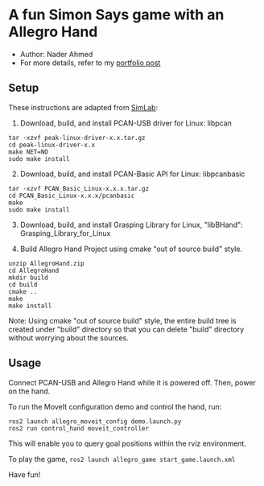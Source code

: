 # A fun Simon Says game with an Allegro Hand

- Author: Nader Ahmed
- For more details, refer to my [portfolio post](https://nahder.github.io/manipulation_projects/simon_says/)


## Setup 
These instructions are adapted from [SimLab](https://github.com/simlabrobotics/allegro_hand_linux):

1. Download, build, and install PCAN-USB driver for Linux: libpcan
```
tar -xzvf peak-linux-driver-x.x.tar.gz
cd peak-linux-driver-x.x
make NET=NO
sudo make install
```
2. Download, build, and install PCAN-Basic API for Linux: libpcanbasic
```
tar -xzvf PCAN_Basic_Linux-x.x.x.tar.gz
cd PCAN_Basic_Linux-x.x.x/pcanbasic
make
sudo make install
```

3. Download, build, and install Grasping Library for Linux, "libBHand": Grasping_Library_for_Linux

4. Build Allegro Hand Project using cmake "out of source build" style.
```
unzip AllegroHand.zip
cd AllegroHand
mkdir build
cd build
cmake ..
make
make install
```

Note: Using cmake "out of source build" style, the entire build tree is created under "build" directory so that you can delete "build" directory without worrying about the sources.

## Usage 
Connect PCAN-USB and Allegro Hand while it is powered off. Then, power on the hand.

To run the MoveIt configuration demo and control the hand, run:
```
ros2 launch allegro_moveit_config demo.launch.py
ros2 run control_hand moveit_controller
```
This will enable you to query goal positions within the rviz environment.

To play the game,
`ros2 launch allegro_game start_game.launch.xml`

Have fun!

## 
